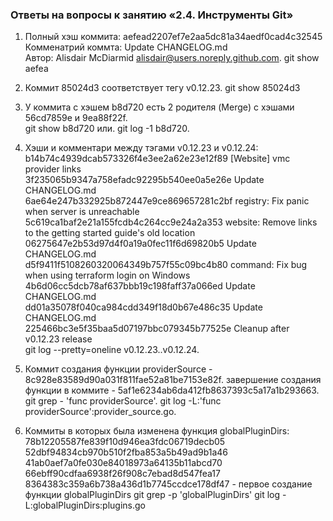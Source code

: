 ### Ответы на вопросы к занятию «2.4. Инструменты Git»
1. Полный хэш коммита: aefead2207ef7e2aa5dc81a34aedf0cad4c32545  
   Комменатрий коммта: Update CHANGELOG.md  
   Автор: Alisdair McDiarmid <alisdair@users.noreply.github.com>. 
   git show aefea
2. Коммит 85024d3 соответствует тегу v0.12.23. 
   git show 85024d3
3. У коммита с хэшем b8d720 есть 2 родителя (Merge) c хэшами 56cd7859e и 9ea88f22f.  
    git show b8d720 или. 
    git log -1 b8d720. 
4. Хэши и комментари между тэгами v0.12.23 и v0.12.24:  
   b14b74c4939dcab573326f4e3ee2a62e23e12f89 [Website] vmc provider links  
   3f235065b9347a758efadc92295b540ee0a5e26e Update CHANGELOG.md  
   6ae64e247b332925b872447e9ce869657281c2bf registry: Fix panic when server is unreachable  
   5c619ca1baf2e21a155fcdb4c264cc9e24a2a353 website: Remove links to the getting started guide's old location  
   06275647e2b53d97d4f0a19a0fec11f6d69820b5 Update CHANGELOG.md  
   d5f9411f5108260320064349b757f55c09bc4b80 command: Fix bug when using terraform login on Windows  
   4b6d06cc5dcb78af637bbb19c198faff37a066ed Update CHANGELOG.md  
   dd01a35078f040ca984cdd349f18d0b67e486c35 Update CHANGELOG.md  
   225466bc3e5f35baa5d07197bbc079345b77525e Cleanup after v0.12.23 release  
   git log --pretty=oneline v0.12.23..v0.12.24. 
5. Коммит создания функции providerSource - 8c928e83589d90a031f811fae52a81be7153e82f. 
   завершение создания функции в коммите  - 5af1e6234ab6da412fb8637393c5a17a1b293663. 
   git grep - 'func providerSource'. 
   git log -L:'func providerSource':provider_source.go. 
   
7. Коммиты в которых была изменена функция globalPluginDirs:  
   78b12205587fe839f10d946ea3fdc06719decb05  
   52dbf94834cb970b510f2fba853a5b49ad9b1a46  
   41ab0aef7a0fe030e84018973a64135b11abcd70  
   66ebff90cdfaa6938f26f908c7ebad8d547fea17  
   8364383c359a6b738a436d1b7745ccdce178df47 - первое создание функции globalPluginDirs 
   git grep -p 'globalPluginDirs'
   git log -L:globalPluginDirs:plugins.go

